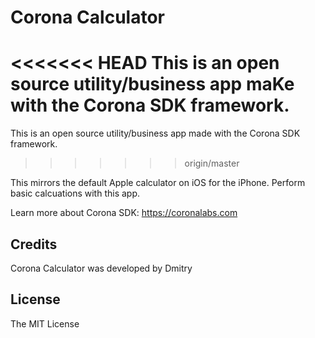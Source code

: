 # Corona Calculator
<<<<<<< HEAD
This is an open source utility/business app maKe with the Corona SDK framework.
=======
This is an open source utility/business app made with the Corona SDK framework.
>>>>>>> origin/master

This mirrors the default Apple calculator on iOS for the iPhone. Perform basic calcuations with this app.

Learn more about Corona SDK: https://coronalabs.com

## Credits
Corona Calculator was developed by Dmitry

## License
The MIT License
